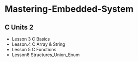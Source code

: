 # Mastering-Embedded-System

## C Units 2
  -  Lesson 3 C Basics
  -  Lesson.4 C Array & String
  -  Lesson 5 C Functions
  -  Lesson6 Structures_Union_Enum


